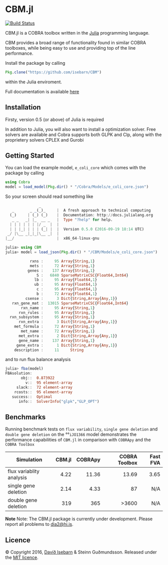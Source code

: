 # CBM.jl

[![Build Status](https://travis-ci.org/isebarn/CBM.svg?branch=master)](https://travis-ci.org/isebarn/CBM)

CBM.jl is a COBRA toolbox written in the [Julia](http://julialang.org/downloads/) programming language.

CBM provides a broad range of functionality found in similar COBRA toolboxes, while being easy to use and providing top of the line performance.

Install the package by calling

```julia
Pkg.clone("https://github.com/isebarn/CBM")
```

within the Julia enviroment.

Full documentation is available [here](http://cbm.readthedocs.io/en/latest/index.html)

## Installation
Firsty, version 0.5 (or above) of Julia is required

In addition to Julia, you will also want to install a optimization solver. Free solvers are available and Cobra supports both GLPK and Clp, along with the proprietery solvers CPLEX and Gurobi

## Getting Started


You can load the example model, ``e_coli_core`` which comes with the package by calling

```julia
using Cobra
model = load_model(Pkg.dir() * "/Cobra/Models/e_coli_core.json")
```

So your screen should read something like

```julia
               _
   _       _ _(_)_     |  A fresh approach to technical computing
  (_)     | (_) (_)    |  Documentation: http://docs.julialang.org
   _ _   _| |_  __ _   |  Type "?help" for help.
  | | | | | | |/ _  |  |
  | | |_| | | | (_| |  |  Version 0.5.0 (2016-09-19 18:14 UTC)
 _/ |\__ _|_|_|\__ _|  |  
|__/                   |  x86_64-linux-gnu

julia> using CBM
julia> model = load_json(Pkg.dir() * "/CBM/Models/e_coli_core.json")

           rxns :     95 Array{String,1}
           mets :     72 Array{String,1}
          genes :    137 Array{String,1}
              S :   6840 SparseMatrixCSC{Float64,Int64}
             lb :     95 Array{Float64,1}
             ub :     95 Array{Float64,1}
              c :     95 Array{Float64,1}
              b :     72 Array{Float64,1}
         csense :      3 Dict{String,Array{Any,1}}
   rxn_gene_mat :  13015 SparseMatrixCSC{Float64,Int64}
       rxn_name :     95 Array{String,1}
      rxn_rules :     95 Array{String,1}
  rxn_subsystem :     95 Array{String,1}
      rxn_extra :      3 Dict{String,Array{Any,1}}
    met_formula :     72 Array{String,1}
       met_name :     72 Array{String,1}
      met_extra :      2 Dict{String,Array{Any,1}}
      gene_name :    137 Array{String,1}
     gene_extra :      1 Dict{String,Array{Any,1}}
    description :     11     String
```

and to run flux balance analysis

```julia
julia> fba(model)
FBAsolution: 
       obj::  0.873922
         v::  95 element-array
     slack::  72 element-array
    rcosts::  95 element-array
   success::  Optimal
      info::  SolverInfo("glpk","GLP_OPT")
```
## Benchmarks 

Running benchmark tests on ``flux variability``, ``single gene deletion`` and ``double gene deletion`` on the °°``iJO1366`` model demonstrates the performance capabilities of ``CBM.jl`` in comparison with ``COBRApy`` and the ``COBRA Toolbox``

|                     Simulation | CBM.jl           | COBRApy      | COBRA Toolbox      | Fast FVA      |
|-------------------------------|-----------------:|-----------------:|------------------------:|-----------------:|
| flux variablity analysis |              4.22 |   11.36          |         13.69             |     3.65           |
| single gene deletion     |              2.14 |              4.33 |                          87 | N/A                | 
 double gene deletion     |  319              |              365 |     >3600                | N/A                |



**Note**
Note: The CBM.jl package is currently under development. Please report all problems to dia2@hi.is.

## Licence

© Copyright 2016, [Davíð Isebarn](https://github.com/isebarn/) & Steinn Guðmundsson. Released under the [MIT licence](https://github.com/helpers/helper-copyright/blob/master/LICENSE).
